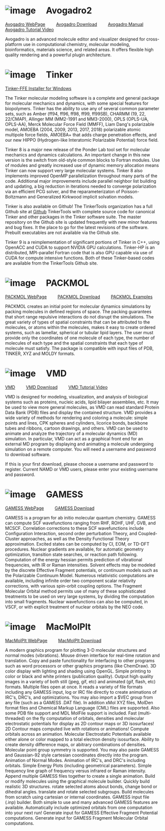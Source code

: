  
# ![image](https://github.com/user-attachments/assets/aae665c2-6d06-430d-b6c0-54ac13980a7c) &nbsp;&nbsp;&nbsp; Avogadro2

[Avogadro WebPage](https://avogadro.cc/)
&nbsp;&nbsp;&nbsp;&nbsp;&nbsp;&nbsp;&nbsp; 
[Avogadro Download](https://sourceforge.net/projects/avogadro/files/latest/download)
&nbsp;&nbsp;&nbsp;&nbsp;&nbsp;&nbsp;&nbsp;
[Avogadro Manual](https://avogadro.cc/docs/)
&nbsp;&nbsp;&nbsp;&nbsp;&nbsp;&nbsp;&nbsp;
[Avogadro Tutorial Video](https://www.youtube.com/playlist?list=PLZfTq7uaKrcbqWau-m63vXiiif5PU-R-F)

Avogadro is an advanced molecule editor and visualizer designed for cross-platform use in computational chemistry, molecular modeling, bioinformatics, materials science, and related areas.
It offers flexible high quality rendering and a powerful plugin architecture.

# ![image](https://github.com/user-attachments/assets/c2482d54-44e4-4b75-a34a-7dd3249ba061) &nbsp;&nbsp;&nbsp; Tinker  

[Tinker-FFE Installer for Windows](https://dasher.wustl.edu/tinker/)

The Tinker molecular modeling software is a complete and general package for molecular mechanics and dynamics, with some special features for biopolymers. Tinker has the ability to use any of several common parameter sets, such as Amber (ff94, ff96, ff98, ff99, ff99SB), CHARMM (19, 22, 22/CMAP), Allinger MM (MM2-1991 and MM3-2000), OPLS (OPLS-UA, OPLS-AA), Merck Molecular Force Field (MMFF), Liam Dang's polarizable model, AMOEBA (2004, 2009, 2013, 2017, 2018) polarizable atomic multipole force fields, AMOEBA+ that adds charge penetration effects, and our new HIPPO (Hydrogen-like Interatomic Polarizable Potential) force field.

Tinker 8 is a major new release of the Ponder Lab tool set for molecular mechanics and dynamics calculations. An important change in this new version is the switch from old-style common blocks to Fortran modules. Use of modules and greatly increased use of dynamic memory allocation means Tinker can now support very large molecular systems. Tinker 8 also implements improved OpenMP parallelization throughout many parts of the code. Additional major improvements include parallel neighbor list building and updating, a big reduction in iterations needed to converge polarization via an efficient PCG solver, and the reparameterizaton of Poisson-Boltzmann and Generalized Kirkwood implicit solvation models.

Tinker is also available on Github! The TinkerTools organization has a full Github site at [Github](https://github.com/) TinkerTools with complete source code for canonical Tinker and other packages in the Tinker software suite. The master repository on the Github site is updated frequently with new minor features and bug fixes. It the place to go for the latest revisions of the software. Prebuilt executables are not available via the Github site.

Tinker 9 is a reimplementation of significant portions of Tinker in C++, using OpenACC and CUDA to support NVIDIA GPU calculations. Tinker-HP is an distributed, MPI-parallel Fortran code that is also GPU capable via use of CUDA for compute intensive functions. Both of these Tinker-based codes are available from the TinkerTools Github site.

# ![image](https://github.com/user-attachments/assets/782fd85b-9cd5-4359-bcda-ffb33d4b16c3) &nbsp;&nbsp;&nbsp; PACKMOL

[PACKMOL WebPage](https://m3g.github.io/packmol/)
&nbsp;&nbsp;&nbsp;&nbsp;&nbsp;&nbsp;&nbsp;
[PACKMOL Download](https://m3g.github.io/packmol/download.shtml)
&nbsp;&nbsp;&nbsp;&nbsp;&nbsp;&nbsp;&nbsp;
[PACKMOL Examples](https://m3g.github.io/packmol/examples.shtml)

PACKMOL creates an initial point for molecular dynamics simulations by packing molecules in defined regions of space. The packing guarantees that short range repulsive interactions do not disrupt the simulations.
The great variety of types of spatial constraints that can be attributed to the molecules, or atoms within the molecules, makes it easy to create ordered systems, such as lamellar, spherical or tubular lipid layers.
The user must provide only the coordinates of one molecule of each type, the number of molecules of each type and the spatial constraints that each type of molecule must satisfy.
The package is compatible with input files of PDB, TINKER, XYZ and MOLDY formats.

# ![image](https://github.com/user-attachments/assets/c6c40182-50b5-4ed5-8c36-03f4d6b089fc) &nbsp;&nbsp;&nbsp; VMD

[VMD](https://www.ks.uiuc.edu/Research/vmd/)
&nbsp;&nbsp;&nbsp;&nbsp;&nbsp;&nbsp;&nbsp;
[VMD Download](https://www.ks.uiuc.edu/Development/Download/download.cgi?UserID=&AccessCode=&ArchiveID=1647)
&nbsp;&nbsp;&nbsp;&nbsp;&nbsp;&nbsp;&nbsp;
[VMD Tutorial Video](https://www.youtube.com/watch?v=CJEZydlXQp4)

VMD is designed for modeling, visualization, and analysis of biological systems such as proteins, nucleic acids, lipid bilayer assemblies, etc. It may be used to view more general molecules, as VMD can read standard Protein Data Bank (PDB) files and display the contained structure. VMD provides a wide variety of methods for rendering and coloring a molecule: simple points and lines, CPK spheres and cylinders, licorice bonds, backbone tubes and ribbons, cartoon drawings, and others. VMD can be used to animate and analyze the trajectory of a molecular dynamics (MD) simulation. In particular, VMD can act as a graphical front end for an external MD program by displaying and animating a molecule undergoing simulation on a remote computer.
You will need a username and password to download software.

If this is your first download, please choose a username and password to register.
Current NAMD or VMD users, please enter your existing username and password.

# ![image](https://github.com/user-attachments/assets/4bacc980-3796-4c64-9c60-a214b1e06f49) &nbsp;&nbsp;&nbsp; GAMESS

[GAMESS WebPage](https://www.msg.chem.iastate.edu/index.html)
&nbsp;&nbsp;&nbsp;&nbsp;&nbsp;&nbsp;&nbsp;
[GAMESS Download](https://www.msg.chem.iastate.edu/gamess/download.html)

GAMESS is a program for ab initio molecular quantum chemistry. GAMESS can compute SCF wavefunctions ranging from RHF, ROHF, UHF, GVB, and MCSCF. Correlation corrections to these SCF wavefunctions include Configuration Interaction, second order perturbation Theory, and Coupled-Cluster approaches, as well as the Density Functional Theory approximation. Excited states can be computed by CI, EOM, or TD-DFT procedures. Nuclear gradients are available, for automatic geometry optimization, transition state searches, or reaction path following. Computation of the energy hessian permits prediction of vibrational frequencies, with IR or Raman intensities. Solvent effects may be modeled by the discrete Effective Fragment potentials, or continuum models such as the Polarizable Continuum Model. Numerous relativistic computations are available, including infinite order two component scalar relativity corrections, with various spin-orbit coupling options. The Fragment Molecular Orbital method permits use of many of these sophisticated treatments to be used on very large systems, by dividing the computation into small fragments. Nuclear wavefunctions can also be computed, in VSCF, or with explicit treatment of nuclear orbitals by the NEO code.

# ![image](https://github.com/user-attachments/assets/f639ded3-56ee-4b9c-9893-cfd25c31203e) &nbsp;&nbsp;&nbsp; MacMolPlt

[MacMolPlt WebPage](https://brettbode.github.io/wxmacmolplt/)
&nbsp;&nbsp;&nbsp;&nbsp;&nbsp;&nbsp;&nbsp;
[MacMolPlt Download](https://brettbode.github.io/wxmacmolplt/downloads.html)

A modern graphics program for plotting 3-D molecular structures and normal modes (vibrations).
Mouse driven interface for real-time rotation and translation.
Copy and paste functionality for interfacing to other programs such as word processors or other graphics programs (like ChemDraw).
3D color display with lighting and shading using OpenGL.
Simple printing to color or black and white printers (publication quality).
Output high quality images in a variety of both still (jpeg, gif, etc) and animated (gif, flash, etc) formats.
Multiple files open at once.
It reads a variety of file formats including any GAMESS input, log or IRC file directly to create animations of IRC's, DRC's, and optimizations. You may also import a $VEC group from any file (such as a GAMESS .DAT file). In addition xMol XYZ files, MolDen format files and Chemical Markup Language (CML) files are supported. Also some PDB file support and MDL MolFile support is included.
Fast (multi-threaded) on the fly computation of orbitals, densities and molecular electrostatic potentials for display as 2D contour maps or 3D isosurfaces!
2D Contour maps computed live with rotations or animations!
Compute orbitals across an animation.
Molecular Electrostatic Potentials available either alone or color mapped to a total electron density isosurface.
Ability to create density difference maps, or abitrary combinations of densities.
Molecular point group symmetry is supported.
You may also paste GAMESS and Gaussian-92 style cartesian coordinates directly into the program.
Animation of Normal Modes.
Animation of IRC's, and DRC's including orbitals.
Simple Energy Plots (including geometrical parameters).
Simple frequency line graph of frequency versus infrared or Raman intensity.
Append multiple GAMESS files together to create a single animation.
Build or modify molecules using the graphical molecule builder.
Quickly build realistic 3D structures.
rotate selected atoms about bonds, change bond or dihedral angles.
translate and rotate selected subgroups.
Build molecules from scratch using cartesian or internal coordinates.
GAMESS input file (.inp) builder.
Both simple to use and many advanced GAMESS features are available.
Automatically include optimized orbitals from one computation into your next run!
Generate input for GAMESS Effective Fragment Potential computations.
Generate input for GAMESS Fragment Molecular Orbital computations.

